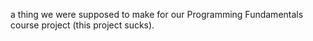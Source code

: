 a thing we were supposed to make for our Programming Fundamentals course project (this project sucks).
